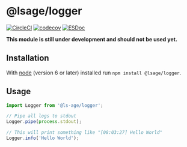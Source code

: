 # @lsage/logger

[![CircleCI](https://circleci.com/gh/ls-age/logger.svg?style=shield)](https://circleci.com/gh/ls-age/logger)
[![codecov](https://codecov.io/gh/ls-age/logger/branch/master/graph/badge.svg)](https://codecov.io/gh/ls-age/logger)
[![ESDoc](https://doc.esdoc.org/github.com/ls-age/logger/badge.svg)](https://doc.esdoc.org/github.com/ls-age/logger/)

**This module is still under development and should not be used yet.**

## Installation

With [node](https://nodejs.org) (version 6 or later) installed run `npm install @lsage/logger`.

## Usage

```javascript
import Logger from '@ls-age/logger';

// Pipe all logs to stdout
Logger.pipe(process.stdout);

// This will print something like "[08:03:27] Hello World"
Logger.info('Hello World');
```
